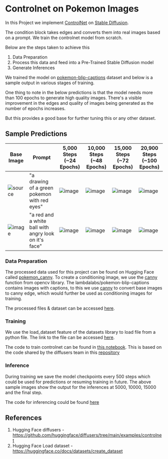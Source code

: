 # Controlnet on Pokemon Images

In this Project we implement [ControlNet](https://huggingface.co/lllyasviel/ControlNet-v1-1) on [Stable Diffusion](https://huggingface.co/runwayml/stable-diffusion-v1-5). 

The condition block takes edges and converts them into real images based on a prompt. We train the controlnet model from scratch.

Below are the steps taken to achieve this

1. Data Preparation
2. Process this data and feed into a Pre-Trained Stable Diffusion model
4. Generate Inferences

We trained the model on [pokemon-blip-captions](https://huggingface.co/datasets/lambdalabs/pokemon-blip-captions) dataset and below is a sample output in various stages of training.

One thing to note in the below predictions is that the model needs more than 100 epochs to generate high quality images. There's a visible improvement in the edges and quality of images being generated as the number of epochs increases.

But this provides a good base for further tuning this or any other dataset.

## Sample Predictions

| Base Image | Prompt | 5,000 Steps (~24 Epochs) | 10,000 Steps (~48 Epochs)  | 15,000 Steps (~72 Epochs)  | 20,900 Steps (~100 Epochs)|
| ------------- | ------------- | ------------- | ------------- | ------------- | ------------- |
| ![source](https://github.com/shariqfarhan/Explore/assets/57046534/4536b247-f25c-430c-8e2c-d9901370f339) | "a drawing of a green pokemon with red eyes" | ![image](https://github.com/shariqfarhan/Explore/assets/57046534/9cfdd4b0-690b-4098-9307-d1117c5153ba)  | ![image](https://github.com/shariqfarhan/Explore/assets/57046534/b7db9548-d307-443c-80e8-77e1c0b7ff17)  | ![image](https://github.com/shariqfarhan/Explore/assets/57046534/c62e55f4-93e5-43c6-bca9-a9d675018f1a)  | ![image](https://github.com/shariqfarhan/Explore/assets/57046534/87b9c034-b983-466e-b356-5eae42dc59d5)  
| ![image](https://github.com/shariqfarhan/Explore/assets/57046534/d475c5b3-a4da-4320-a44d-d8d9f93e50a2) | "a red and a white ball with angry look on it's face" |  ![image](https://github.com/shariqfarhan/Explore/assets/57046534/ece4fad9-1575-4227-a8fd-7ab29f786926) | ![image](https://github.com/shariqfarhan/Explore/assets/57046534/d1641fc0-0ca9-4707-ba6c-6dd39bc17503) | ![image](https://github.com/shariqfarhan/Explore/assets/57046534/b43fac3d-4ff2-4127-a635-ecaa71bab677) | ![image](https://github.com/shariqfarhan/Explore/assets/57046534/7f97986f-7035-4dc9-9f21-6842648a6c4c) |

### Data Preparation

The processed data used for this project can be found on Hugging Face called [pokemon_canny](https://huggingface.co/datasets/ShariqFarhan/pokemon_canny/tree/main). To create a conditioning image, we use the [canny](https://docs.opencv.org/4.x/da/d22/tutorial_py_canny.html) function from opencv library. The lambdalabs/pokemon-blip-captions contains images with captions, to this we use [canny](https://github.com/shariqfarhan/Explore/tree/master/Capstone/ControlNet/utilshttps://github.com/shariqfarhan/Explore/tree/master/Capstone/ControlNet/utils) to convert base images to canny edge, which would further be used as conditioning images for training.

The processed files & dataset can be accessed [here](https://huggingface.co/datasets/ShariqFarhan/pokemon_canny/tree/main). 



### Training

We use the load_dataset feature of the datasets library to load file from a python file. The link to the file can be accessed [here](https://github.com/shariqfarhan/Explore/blob/master/Capstone/ControlNet/utils/pokemon_canny.py).

The code to train controlnet can be found in [this notebook](https://github.com/shariqfarhan/Explore/blob/master/Capstone/ControlNet/Train%20ControlNet%20-%20pokemon%20canny.ipynb). This is based on the code shared by the diffusers team in this [repository](https://github.com/huggingface/diffusers/tree/main/examples/controlnet)


### Inference

During training we save the model checkpoints every 500 steps which could be used for predictions or resuming training in future.
The above sample images show the output for the inferences at 5000, 10000, 15000 and the final step.

The code for inferencing could be found [here](https://github.com/shariqfarhan/Explore/blob/master/Capstone/ControlNet/Inference.ipynb)


## References

1. Hugging Face diffusers - https://github.com/huggingface/diffusers/tree/main/examples/controlnet
2. Hugging Face Load dataset - https://huggingface.co/docs/datasets/create_dataset






